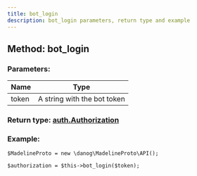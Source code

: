 ```yaml
---
title: bot_login
description: bot_login parameters, return type and example
---
```

## Method: bot_login  


### Parameters:

| Name     |    Type       |
|----------|---------------|
|token| A string with the bot token|

### Return type: [auth.Authorization](API_docs/types/auth_Authorization.md)

### Example:


```
$MadelineProto = new \danog\MadelineProto\API();

$authorization = $this->bot_login($token);
```
